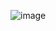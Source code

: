 ![image](https://user-images.githubusercontent.com/64083148/136510906-017929f9-463f-4d4a-93df-83e24ab1584a.png)

